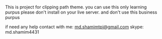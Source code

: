 This is project for clipping path theme.
you can use this only learning purpus 
please don't install on your live server. and don't use this business purpus

if need any help contact with me:
md.shamimtpi@gmail.com
skype: md.shamim4431
